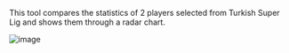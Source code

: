 This tool compares the statistics of 2 players selected from Turkish Super Lig and shows them through a radar chart. 

![image](https://github.com/bariscanyeksin/superlig_player_comparison/assets/82212277/75d03806-4ffe-4dd4-bd33-2a75973117d8)
